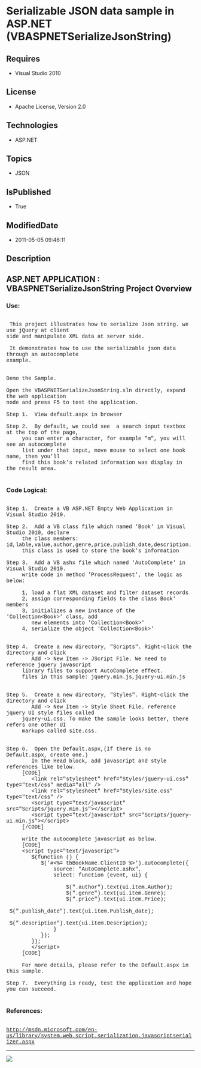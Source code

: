 # Serializable JSON data sample in ASP.NET (VBASPNETSerializeJsonString)
## Requires
* Visual Studio 2010
## License
* Apache License, Version 2.0
## Technologies
* ASP.NET
## Topics
* JSON
## IsPublished
* True
## ModifiedDate
* 2011-05-05 09:46:11
## Description

<p style="font-family:Courier New"></p>
<h2>ASP.NET APPLICATION : VBASPNETSerializeJsonString Project Overview</h2>
<p style="font-family:Courier New"></p>
<h3>Use:</h3>
<p style="font-family:Courier New"><br>
&nbsp;This project illustrates how to serialize Json string. we use jQuery at client
<br>
side and manipulate XML data at server side.<br>
<br>
&nbsp;It demonstrates how to use the serializable json data through an autocomplete
<br>
example. <br>
<br>
<br>
Demo the Sample. <br>
<br>
Open the VBASPNETSerializeJsonString.sln directly, expand the web application <br>
node and press F5 to test the application.<br>
<br>
Step 1. &nbsp;View default.aspx in browser<br>
<br>
Step 2. &nbsp;By default, we could see &nbsp;a search input textbox at the top of the page,
<br>
&nbsp;&nbsp;&nbsp;&nbsp; you can enter a character, for example &quot;m&quot;, you will see an autocomplete
<br>
&nbsp;&nbsp;&nbsp;&nbsp; list under that input, move mouse to select one book name, then you'll
<br>
&nbsp;&nbsp;&nbsp;&nbsp; find this book's related information was display in the result area.<br>
<br>
</p>
<h3>Code Logical:</h3>
<p style="font-family:Courier New"><br>
Step 1. &nbsp;Create a VB ASP.NET Empty Web Application in Visual Studio 2010.<br>
<br>
Step 2. &nbsp;Add a VB class file which named 'Book' in Visual Studio 2010, declare<br>
&nbsp;&nbsp;&nbsp;&nbsp; the class members: id,lable,value,author,genre,price,publish_date,description.
<br>
&nbsp;&nbsp;&nbsp;&nbsp; this class is used to store the book's information<br>
<br>
Step 3. &nbsp;Add a VB ashx file which named 'AutoComplete' in Visual Studio 2010.
<br>
&nbsp;&nbsp;&nbsp;&nbsp; write code in method 'ProcessRequest', the logic as below:<br>
<br>
&nbsp;&nbsp;&nbsp;&nbsp; 1, load a flat XML dataset and filter dataset records<br>
&nbsp;&nbsp;&nbsp;&nbsp; 2, assign corresponding fields to the class Book' members<br>
&nbsp;&nbsp;&nbsp;&nbsp; 3, initializes a new instance of the 'Collection&lt;Book&gt;' class, add<br>
&nbsp;&nbsp;&nbsp;&nbsp; &nbsp; &nbsp;new elements into 'Collection&lt;Book&gt;'<br>
&nbsp;&nbsp;&nbsp;&nbsp; 4, serialize the object 'Collection&lt;Book&gt;' &nbsp; &nbsp;
<br>
<br>
<br>
Step 4. &nbsp;Create a new directory, &quot;Scripts&quot;. Right-click the directory and click<br>
&nbsp; &nbsp; &nbsp; &nbsp; Add -&gt; New Item -&gt; JScript File. We need to reference jquery javascript
<br>
&nbsp;&nbsp;&nbsp;&nbsp; library files to support AutoComplete effect.<br>
&nbsp;&nbsp;&nbsp;&nbsp; files in this sample: jquery.min.js,jquery-ui.min.js<br>
<br>
<br>
Step 5. &nbsp;Create a new directory, &quot;Styles&quot;. Right-click the directory and click<br>
&nbsp; &nbsp; &nbsp; &nbsp; Add -&gt; New Item -&gt; Style Sheet File. reference jquery UI style files called
<br>
&nbsp;&nbsp;&nbsp;&nbsp; jquery-ui.css. To make the sample looks better, there refers one other UI
<br>
&nbsp;&nbsp;&nbsp;&nbsp; markups called site.css.<br>
&nbsp;&nbsp;&nbsp;&nbsp;&nbsp;&nbsp;&nbsp;&nbsp; <br>
<br>
Step 6. &nbsp;Open the Default.aspx,(If there is no Default.aspx, create one.)<br>
&nbsp; &nbsp; &nbsp; &nbsp; In the Head block, add javascript and style references like below.<br>
&nbsp;&nbsp;&nbsp;&nbsp; [CODE]<br>
&nbsp; &nbsp;&nbsp;&nbsp;&nbsp;&nbsp; &lt;link rel=&quot;stylesheet&quot; href=&quot;Styles/jquery-ui.css&quot; type=&quot;text/css&quot; media=&quot;all&quot; /&gt;<br>
&nbsp; &nbsp;&nbsp;&nbsp;&nbsp;&nbsp; &lt;link rel=&quot;stylesheet&quot; href=&quot;Styles/site.css&quot; type=&quot;text/css&quot; /&gt;<br>
&nbsp; &nbsp;&nbsp;&nbsp;&nbsp;&nbsp; &lt;script type=&quot;text/javascript&quot; src=&quot;Scripts/jquery.min.js&quot;&gt;&lt;/script&gt;<br>
&nbsp; &nbsp;&nbsp;&nbsp;&nbsp;&nbsp; &lt;script type=&quot;text/javascript&quot; src=&quot;Scripts/jquery-ui.min.js&quot;&gt;&lt;/script&gt;<br>
&nbsp;&nbsp;&nbsp;&nbsp; [/CODE]<br>
<br>
&nbsp;&nbsp;&nbsp;&nbsp; write the autocomplete javascript as below.<br>
&nbsp;&nbsp;&nbsp;&nbsp; [CODE]<br>
&nbsp;&nbsp;&nbsp;&nbsp; &lt;script type=&quot;text/javascript&quot;&gt;<br>
&nbsp; &nbsp; &nbsp; &nbsp; $(function () {<br>
&nbsp; &nbsp; &nbsp; &nbsp; &nbsp; &nbsp;$('#&lt;%= tbBookName.ClientID %&gt;').autocomplete({<br>
&nbsp; &nbsp; &nbsp; &nbsp; &nbsp; &nbsp; &nbsp; &nbsp;source: &quot;AutoComplete.ashx&quot;,<br>
&nbsp; &nbsp; &nbsp; &nbsp; &nbsp; &nbsp; &nbsp; &nbsp;select: function (event, ui) {<br>
&nbsp; &nbsp; &nbsp; &nbsp; &nbsp; &nbsp; &nbsp; &nbsp; &nbsp; &nbsp;<br>
&nbsp; &nbsp; &nbsp; &nbsp; &nbsp; &nbsp; &nbsp; &nbsp; &nbsp; &nbsp;$(&quot;.author&quot;).text(ui.item.Author);<br>
&nbsp; &nbsp; &nbsp; &nbsp; &nbsp; &nbsp; &nbsp; &nbsp; &nbsp; &nbsp;$(&quot;.genre&quot;).text(ui.item.Genre);<br>
&nbsp; &nbsp; &nbsp; &nbsp; &nbsp; &nbsp; &nbsp; &nbsp; &nbsp; &nbsp;$(&quot;.price&quot;).text(ui.item.Price);<br>
&nbsp; &nbsp; &nbsp; &nbsp; &nbsp; &nbsp; &nbsp; &nbsp; &nbsp; &nbsp;$(&quot;.publish_date&quot;).text(ui.item.Publish_date);<br>
&nbsp; &nbsp; &nbsp; &nbsp; &nbsp; &nbsp; &nbsp; &nbsp; &nbsp; &nbsp;$(&quot;.description&quot;).text(ui.item.Description);<br>
&nbsp; &nbsp; &nbsp; &nbsp; &nbsp; &nbsp; &nbsp; &nbsp;}<br>
&nbsp; &nbsp; &nbsp; &nbsp; &nbsp; &nbsp;});<br>
&nbsp; &nbsp; &nbsp; &nbsp; });<br>
&nbsp; &nbsp;&nbsp;&nbsp;&nbsp;&nbsp; &lt;/script&gt;<br>
&nbsp;&nbsp;&nbsp;&nbsp; [CODE]&nbsp;&nbsp;&nbsp;&nbsp;&nbsp;&nbsp;&nbsp;&nbsp;<br>
&nbsp;&nbsp;&nbsp;&nbsp;&nbsp;&nbsp;&nbsp;&nbsp; <br>
&nbsp;&nbsp;&nbsp;&nbsp; For more details, please refer to the Default.aspx in this sample.<br>
<br>
Step 7. &nbsp;Everything is ready, test the application and hope you can succeed.
<br>
<br>
</p>
<h3>References:</h3>
<p style="font-family:Courier New"><br>
<a target="_blank" href="http://msdn.microsoft.com/en-us/library/system.web.script.serialization.javascriptserializer.aspx">http://msdn.microsoft.com/en-us/library/system.web.script.serialization.javascriptserializer.aspx</a><br>
</p>
<hr>
<div><a href="http://go.microsoft.com/?linkid=9759640" style="margin-top:3px"><img src="http://bit.ly/onecodelogo">
</a></div>
